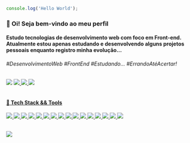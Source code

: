```javascript
console.log('Hello World');
```

<h3> &#x1f50b; Oi! Seja bem-vindo ao meu perfil</h3>
<h4>Estudo tecnologias de desenvolvimento web com foco em Front-end. Atualmente estou apenas estudando e desenvolvendo alguns projetos pessoais enquanto registro minha evolução...</h4>

<h6>#DesenvolvimentoWeb #FrontEnd #Estudando... #ErrandoAtéAcertar! </h6>

<div display='flex'>
    <img src="https://img.shields.io/badge/@001.07.22-a88c60?style=flat-square&logo=instagram&logoColor=fff">
    <a href='https://www.instagram.com/001.07.22?igsh=MWQyeHA2dm9iNDE3aw==' target='_blank'/>
</img>
   <img src="https://img.shields.io/badge/Quack_Silver-a88c60?style=flat-square&logo=discord&logoColor=fff">
        <a href='https://discord.com/invite/rFK2tJTr' target='_blank'/>
    </img>
   <img src="https://img.shields.io/badge/Linkedin-a88c60?style=flat-square&logo=linkedin&logoColor=fff">
            <a href='#' target='_blank'/>
        </img>
   <img src="https://img.shields.io/badge/brunodiasrasquinha@gmail.com-A88c60?style=flat-square&logo=gmail&logoColor=fff">
                <a href='brunodiasrasquinha@gmail.com' target='_blank'/>
            </img>
   
</div>
                        
<br/>

<div>
   <h4> 🚀 Tech Stack && Tools </h4>
    <div>
        <img src="https://img.shields.io/badge/React-%23181717?style=flat-square&logo=react&logoColor=61DAFB"></img>
        <img src='https://img.shields.io/badge/TypeScript-%23181717?style=flat-square&logo=typescript'></img>
       <img src='https://img.shields.io/badge/JavaScript-%23181717?style=flat-square&logo=javascript'></img>
       <img src='https://img.shields.io/badge/Node.js-%23181717?style=flat-square&logo=node.js'></img>
       <img src='https://img.shields.io/badge/PHP-%23181717?style=flat-square&logo=php'></img>
       <img src='https://img.shields.io/badge/HTML5-%23181717?style=flat-square&logo=html5'></img>
       <img src='https://img.shields.io/badge/CSS3-%23181717?style=flat-square&logo=css3&logoColor=1572B6'></img>
       <img src='https://img.shields.io/badge/Sass-%23181717?style=flat-square&logo=sass'></img>
    <img src='https://img.shields.io/badge/Github-%23181717?style=flat-square&logo=Github'></img>
       <img src='https://img.shields.io/badge/Bootstrap-%23181717?style=flat-square&logo=bootstrap'></img>
       <img src='https://img.shields.io/badge/Tailwind_CSS-%23181717?style=flat-square&logo=tailwind-css'></img>
       <img src='https://img.shields.io/badge/MySQL-%23181717?style=flat-square&logo=mysql'></img>
        <img src='https://img.shields.io/badge/-jest-%23181717?style=flat-square&logo=jest&logoColor=white'>
    </img>
        <img src='https://img.shields.io/badge/Replit-%23181717?style=flat-square&logo=replit'></img>
        <img src='https://img.shields.io/badge/VSCode-%23181717?style=flat-square&logo=visualstudiocode&logoColor=007acc'></img>
        <img src='https://img.shields.io/badge/XAMPP-%23181717?style=flat-square&logo=xampp'></img>
  </div>
  <br>

<img src='https://github-readme-stats.vercel.app/api/top-langs/?username=Bruno-rasq&layout=compact'/></img>
    
</div>
